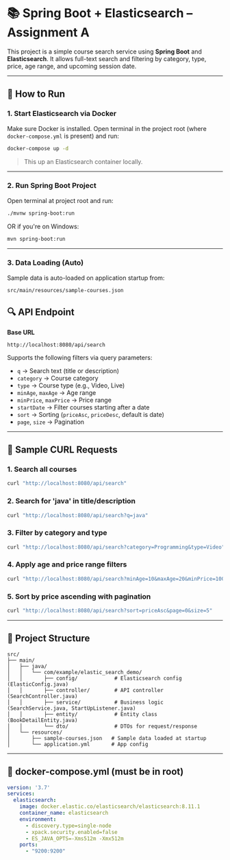 # 📚 Spring Boot + Elasticsearch – Assignment A

This project is a simple course search service using **Spring Boot** and **Elasticsearch**. It allows full-text search and filtering by category, type, price, age range, and upcoming session date.

---

## 🚀 How to Run

### 1. Start Elasticsearch via Docker

Make sure Docker is installed. Open terminal in the project root (where `docker-compose.yml` is present) and run:

```bash
docker-compose up -d
```

> This  up an Elasticsearch container locally.

---

### 2. Run Spring Boot Project

Open terminal at project root and run:

```bash
./mvnw spring-boot:run
```

OR if you're on Windows:

```bash
mvn spring-boot:run
```

---

### 3. Data Loading (Auto)

Sample data is auto-loaded on application startup from:

```
src/main/resources/sample-courses.json
```

## 🔍 API Endpoint

**Base URL**  
```
http://localhost:8080/api/search
```

Supports the following filters via query parameters:

- `q` → Search text (title or description)
- `category` → Course category
- `type` → Course type (e.g., Video, Live)
- `minAge`, `maxAge` → Age range
- `minPrice`, `maxPrice` → Price range
- `startDate` → Filter courses starting after a date
- `sort` → Sorting (`priceAsc`, `priceDesc`, default is date)
- `page`, `size` → Pagination

---

## 🧪 Sample CURL Requests

### 1. Search all courses
```bash
curl "http://localhost:8080/api/search"
```

### 2. Search for 'java' in title/description
```bash
curl "http://localhost:8080/api/search?q=java"
```

### 3. Filter by category and type
```bash
curl "http://localhost:8080/api/search?category=Programming&type=Video"
```

### 4. Apply age and price range filters
```bash
curl "http://localhost:8080/api/search?minAge=10&maxAge=20&minPrice=100&maxPrice=1000"
```

### 5. Sort by price ascending with pagination
```bash
curl "http://localhost:8080/api/search?sort=priceAsc&page=0&size=5"
```

---

## 📁 Project Structure

```
src/
├── main/
│   ├── java/
│   │   └── com/example/elastic_search_demo/
│   │       ├── config/            # Elasticsearch config (ElasticConfig.java)
│   │       ├── controller/        # API controller (SearchController.java)
│   │       ├── service/           # Business logic (SearchService.java, StartUpListener.java)
│   │       ├── entity/            # Entity class (BookDetailEntity.java)
│   │       └── dto/               # DTOs for request/response
│   └── resources/
│       ├── sample-courses.json   # Sample data loaded at startup
│       └── application.yml       # App config
```

---

## 🐳 docker-compose.yml (must be in root)

```yaml
version: '3.7'
services:
  elasticsearch:
    image: docker.elastic.co/elasticsearch/elasticsearch:8.11.1
    container_name: elasticsearch
    environment:
      - discovery.type=single-node
      - xpack.security.enabled=false
      - ES_JAVA_OPTS=-Xms512m -Xmx512m
    ports:
      - "9200:9200"
```
